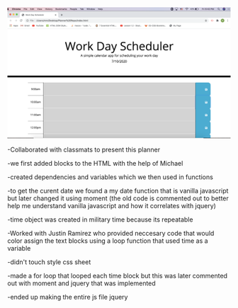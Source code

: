 <img src="assets/screenshotPR.png">

-Collaborated with classmats to present this planner

-we first added blocks to the HTML with the help of Michael

-created dependencies and variables which we then used in functions

-to get the curent date we found a my date function that is vanilla javascript but later changed it using moment (the old code is commented out to better help me understand vanilla javascript and how it correlates with jquery)

-time object was created in military time because its repeatable

-Worked with Justin Ramirez who provided neccesary code that would color assign the text blocks using a loop function that used time as a variable

-didn't touch style css sheet

-made a for loop that looped each time block but this was later commented out with moment and jquery that was implemented

-ended up making the entire js file jquery

